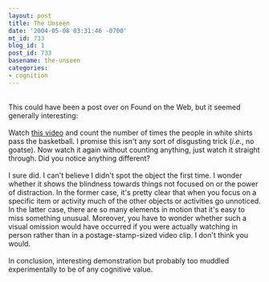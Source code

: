 ```yaml
---
layout: post
title: The Unseen
date: '2004-05-08 03:31:46 -0700'
mt_id: 733
blog_id: 1
post_id: 733
basename: the-unseen
categories:
- cognition
---
```

<br />This could have been a post over on Found on the Web, but it seemed generally interesting:<br /><br />Watch <a href="http://viscog.beckman.uiuc.edu/grafs/demos/15.html">this video</a> and count the number of times the people in white shirts pass the basketball. I promise this isn't any sort of disgusting trick (<em>i.e.</em>, no goatse). Now watch it again without counting anything, just watch it straight through. Did you notice anything different?<br /><br />I sure did. I can't believe I didn't spot the object the first time. I wonder whether it shows the blindness towards things not focused on or the power of distraction. In the former case, it's pretty clear that when you focus on a specific item or activity much of the other objects or activities go unnoticed. In the latter case, there are so many elements in motion that it's easy to miss something unusual. Moreover, you have to wonder whether such a visual omission would have occurred if you were actually watching in person rather than in a postage-stamp-sized video clip. I don't think you would.<br /><br />In conclusion, interesting demonstration but probably too muddled experimentally to be of any cognitive value.<br /><br /><br />

